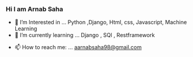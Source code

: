 ### Hi I am Arnab Saha

<!-- 
**aarnabsaha98/aarnabsaha98** is a ✨ _special_ ✨ repository because its `README.md` (this file) appears on your GitHub profile. -->


- 🔭 I’m Interested in ... Python ,Django, Html, css, Javascript, Machine Learning
- 🌱 I’m currently learning ... Django , SQl , Restframework
<!-- - 👯 I’m looking to collaborate on ...
- 🤔 I’m looking for help with ...
- 💬 Ask me about ...  -->
- 📫 How to reach me: ... aarnabsaha98@gmail.com
<!-- - 😄 Pronouns: ...
- ⚡ Fun fact: ... -->
